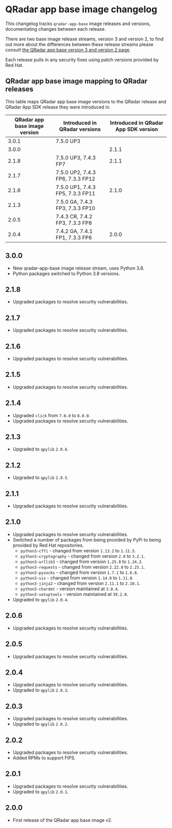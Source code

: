 # QRadar app base image changelog

This changelog tracks `qradar-app-base` image releases and versions, documentating changes between each release.

There are two base image release streams, version 3 and version 2, to find out more about the differences between
these release streams please consult [the QRadar app base version 3 and version 2 page](./qradar_app_base_v3_and_v2.md).

Each release pulls in any security fixes using patch versions provided by Red Hat.

## QRadar app base image mapping to QRadar releases

This table maps QRadar app base image versions to the QRadar release and QRadar App SDK release they were introduced in.

<table>
    <thead>
        <tr>
            <th>QRadar app base image version</th>
            <th>Introduced in QRadar versions</th>
            <th>Introduced in QRadar App SDK version</th>
        </tr>
    </thead>
    <tbody>
        <tr>
            <td>3.0.1</td>
            <td>7.5.0 UP3</td>
            <td></td>
        </tr>
        <tr>
            <td>3.0.0</td>
            <td></td>
            <td>2.1.1</td>
        </tr>
        <tr>
            <td>2.1.8</td>
            <td>7.5.0 UP3, 7.4.3 FP7</td>
            <td>2.1.1</td>
        </tr>
        <tr>
            <td>2.1.7</td>
            <td>7.5.0 UP2, 7.4.3 FP6, 7.3.3 FP12</td>
            <td></td>
        </tr>
        <tr>
            <td>2.1.6</td>
            <td>7.5.0 UP1, 7.4.3 FP5, 7.3.3 FP11</td>
            <td>2.1.0</td>
        </tr>
        <tr>
            <td>2.1.3</td>
            <td>7.5.0 GA, 7.4.3 FP3, 7.3.3 FP10</td>
            <td></td>
        </tr>
        <tr>
            <td>2.0.5</td>
            <td>7.4.3 CR, 7.4.2 FP3, 7.3.3 FP8</td>
            <td></td>
        </tr>
        <tr>
            <td>2.0.4</td>
            <td>7.4.2 GA, 7.4.1 FP1, 7.3.3 FP6</td>
            <td>2.0.0</td>
        </tr>
    </tbody>
</table>

## 3.0.0

- New qradar-app-base image release stream, uses Python 3.8.
- Python packages switched to Python 3.8 versions.

## 2.1.8

- Upgraded packages to resolve security vulnerabilities.

## 2.1.7

- Upgraded packages to resolve security vulnerabilities.

## 2.1.6

- Upgraded packages to resolve security vulnerabilities.

## 2.1.5

- Upgraded packages to resolve security vulnerabilities.

## 2.1.4

- Upgraded `click` from `7.0.0` to `8.0.0`.
- Upgraded packages to resolve security vulnerabilities.

## 2.1.3

- Upgraded to `qpylib` `2.0.6`.

## 2.1.2

- Upgraded to `qpylib` `2.0.5`.

## 2.1.1

- Upgraded packages to resolve security vulnerabilities.

## 2.1.0

- Upgraded packages to resolve security vulnerabilities.
- Switched a number of packages from being provided by PyPi to being provided by Red Hat repositories.
    - `python3-cffi` - changed from version `1.13.2` to `1.11.5`.
    - `python3-cryptography` - changed from version `2.8` to `3.2.1`.
    - `python3-urllib3` - changed from version `1.25.8` to `1.24.2`.
    - `python3-requests` - changed from version `2.22.0` to `2.25.1`.
    - `python3-pysocks` - changed from version `1.7.1` to `1.6.8`.
    - `python3-six` - changed from version `1.14.0` to `1.11.0`.
    - `python3-jinja2` - changed from version `2.11.1` to `2.10.1`.
    - `python3-chardet` - version maintained at `3.0.4`.
    - `python3-setuptools` - version maintained at `39.2.0`.
- Upgraded to `qpylib` `2.0.4`.

## 2.0.6

- Upgraded packages to resolve security vulnerabilities.

## 2.0.5

- Upgraded packages to resolve security vulnerabilities.

## 2.0.4

- Upgraded packages to resolve security vulnerabilities.
- Upgraded to `qpylib` `2.0.3`.

## 2.0.3

- Upgraded packages to resolve security vulnerabilities.
- Upgraded to `qpylib` `2.0.2`.

## 2.0.2

- Upgraded packages to resolve security vulnerabilities.
- Added RPMs to support FIPS.

## 2.0.1

- Upgraded packages to resolve security vulnerabilities.
- Upgraded to `qpylib` `2.0.1`.

## 2.0.0

- First release of the QRadar app base image v2.

